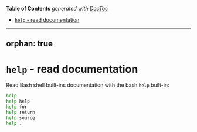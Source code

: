 <!-- START doctoc generated TOC please keep comment here to allow auto update -->
<!-- DON'T EDIT THIS SECTION, INSTEAD RE-RUN doctoc TO UPDATE -->
**Table of Contents**  *generated with [DocToc](https://github.com/thlorenz/doctoc)*

- [`help` - read documentation](#help---read-documentation)

<!-- END doctoc generated TOC please keep comment here to allow auto update -->

---
orphan: true
---

# `help` - read documentation

Read Bash shell built-ins documentation with the bash `help` built-in:

```bash
help
help help
help for
help return
help source
help .
```
